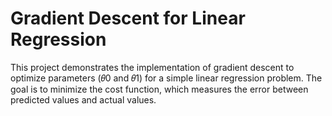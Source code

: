 
# Gradient Descent for Linear Regression
This project demonstrates the implementation of gradient descent to optimize parameters 
(𝜃0 and 𝜃1) for a simple linear regression problem. The goal is to minimize the cost function, which measures the error between predicted values and actual values.
